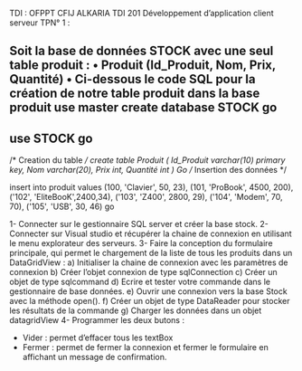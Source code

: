 TDI : OFPPT CFIJ ALKARIA TDI 201
Développement d’application client serveur
TPN° 1 :

Soit la base de données STOCK avec une seul table produit :
•	Produit (Id_Produit, Nom, Prix, Quantité)
•	Ci-dessous le code  SQL pour la création de notre table produit dans la base produit
use master
create database STOCK
go
------------------------------------------
use STOCK
go
------------------------------------------
/* Creation du table */
create table Produit
(
Id_Produit varchar(10) primary key,
Nom varchar(20),
Prix int,
Quantité int
)
Go
/* Insertion des données */

insert into produit values
(100, 'Clavier', 50, 23),
(101, 'ProBook', 4500, 200),
('102', 'EliteBooK',2400,34),
('103', 'Z400', 2800, 29),
('104', 'Modem', 70, 70),
('105', 'USB', 30, 46)
go


1-	Connecter sur le gestionnaire SQL server et créer la base stock.
2-	Connecter sur Visual studio et récupérer la chaine de connexion en utilisant le menu explorateur des serveurs.
3-	Faire la conception du formulaire principale, qui permet le chargement de la liste de tous les produits dans un DataGridView :
a)	Initialiser la chaine de connexion avec les paramètres de connexion
b)	Créer l’objet connexion de type sqlConnection
c)	Créer un objet de type sqlcommand
d)	Ecrire et tester votre commande dans le gestionnaire de base données.
e)	Ouvrir une connexion vers la base Stock avec la méthode open().
f)	Créer un objet de type DataReader pour stocker les résultats de la commande
g)	Charger les données dans un objet datagridView 
4-	Programmer les deux butons :
-	Vider : permet d’effacer tous les textBox
-	Fermer : permet de fermer la connexion et fermer le formulaire en affichant un message de confirmation.
